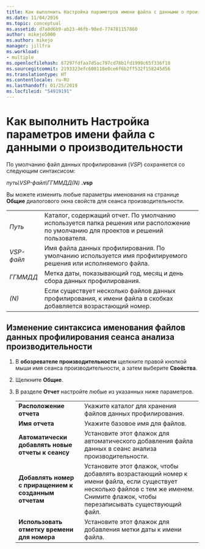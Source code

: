 ```yaml
---
title: Как выполнить Настройка параметров имени файла с данными о производительности | Документация Майкрософт
ms.date: 11/04/2016
ms.topic: conceptual
ms.assetid: d7a8d6b9-ab23-46fb-98ed-774781157860
author: mikejo5000
ms.author: mikejo
manager: jillfra
ms.workload:
- multiple
ms.openlocfilehash: 67297fdfaa7d5ac797cd78b1fd1999c65f336f10
ms.sourcegitcommit: 2193323efc608118e0ce6f6b2ff532f158245d56
ms.translationtype: HT
ms.contentlocale: ru-RU
ms.lasthandoff: 01/25/2019
ms.locfileid: "54919191"
---
```

# <a name="how-to-set-performance-data-file-name-options"></a>Как выполнить Настройка параметров имени файла с данными о производительности

По умолчанию файл данных профилирования (*VSP*) сохраняется со следующим синтаксисом:

*путь\VSP-файл\ГГММДД(N)* **.vsp**

Вы можете изменить любые параметры именования на странице **Общие** диалогового окна свойств для сеанса производительности.

|||
|-|-|
|*Путь*|Каталог, содержащий отчет. По умолчанию используется папка решения или расположение по умолчанию для проектов и решений пользователя.|
|*VSP-файл*|Имя файла данных профилирования. По умолчанию используется имя профилируемого решения или исполняемого файла.|
|*ГГММДД*|Метка даты, показывающий год, месяц и день сбора данных профилирования.|
|*(N)*|Если существует несколько файлов данных профилирования, к имени файла в скобках добавляется возрастающий номер.|

## <a name="to-change-the-naming-syntax-of-the-profiling-data-files-of-a-performance-session"></a>Изменение синтаксиса именования файлов данных профилирования сеанса анализа производительности

1. В **обозревателе производительности** щелкните правой кнопкой мыши имя сеанса производительности, а затем выберите **Свойства**.

2. Щелкните **Общие**.

3. В разделе **Отчет** настройте любые из указанных ниже параметров.

    |||
    |-|-|
    |**Расположение отчета**|Укажите каталог для хранения файлов данных профилирования.|
    |**Имя отчета**|Укажите базовое имя для файлов.|
    |**Автоматически добавлять новые отчеты к сеансу**|Установите этот флажок для автоматического добавления файла данных в сеанс анализа производительности.|
    |**Добавлять номер с приращением к созданным отчетам**|Установите этот флажок, чтобы добавлять возрастающий номер к имени файла, если существует несколько файлов с тем же именем. Снимите флажок, чтобы перезаписывать существующий файл.|
    |**Использовать отметку времени для номера**|Установите этот флажок для добавления метки даты к имени файла.|